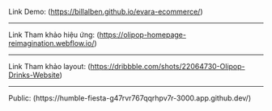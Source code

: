 
Link Demo: (https://billalben.github.io/evara-ecommerce/) 
<hr>

Link Tham khảo hiệu ứng: (https://olipop-homepage-reimagination.webflow.io/)
<hr>

Link Tham khảo layout: (https://dribbble.com/shots/22064730-Olipop-Drinks-Website)
<hr>
Public: (https://humble-fiesta-g47rvr767qqrhpv7r-3000.app.github.dev/)